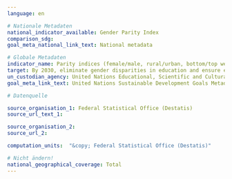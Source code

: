 ```yaml
---
language: en

# Nationale Metadaten
national_indicator_available: Gender Parity Index
comparison_sdg:
goal_meta_national_link_text: National metadata

# Globale Metadaten
indicator_name: Parity indices (female/male, rural/urban, bottom/top wealth quintile and others such as disability status, indigenous peoples and conflict-affected, as data become available) for all education indicators on this list that can be disaggregated
target: By 2030, eliminate gender disparities in education and ensure equal access to all levels of education and vocational training for the vulnerable, including persons with disabilities, indigenous peoples and children in vulnerable situations
un_custodian_agency: United Nations Educational, Scientific and Cultural Organization (UNESCO)
goal_meta_link_text: United Nations Sustainable Development Goals Metadata

# Datenquelle

source_organisation_1: Federal Statistical Office (Destatis)
source_url_text_1:

source_organisation_2:
source_url_2:

computation_units:  "&copy; Federal Statistical Office (Destatis)"

# Nicht ändern!
national_geographical_coverage: Total
---
```

